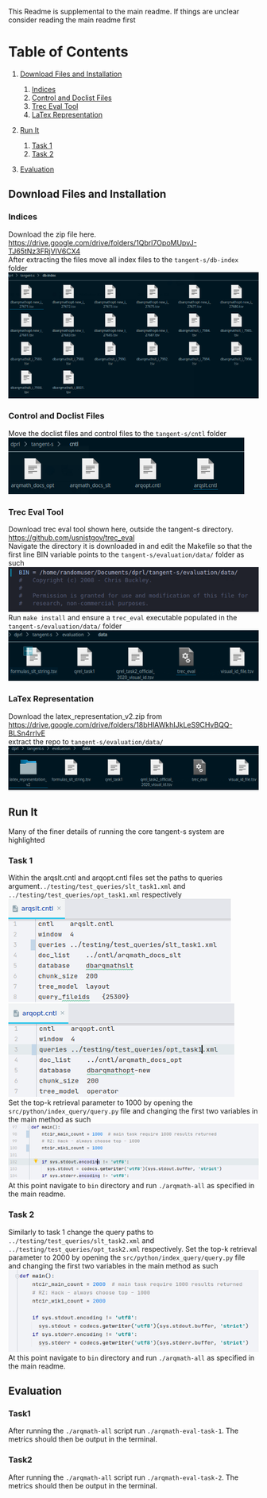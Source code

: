 This Readme is supplemental to the main readme. If things are unclear consider reading the main readme first

# Table of Contents
1. [Download Files and Installation](#Download-Files-and-Installation)
   1. [Indices](#indices)
   2. [Control and Doclist Files](#control-and-doclist-files)
   4. [Trec Eval Tool](#trec-eval-tool)
   5. [LaTex Representation](#latex-representation)
2. [Run It](#run-it)
   1. [Task 1](#task-1)
   2. [Task 2](#task-2)

3. [Evaluation](#evaluation)

## Download Files and Installation
### Indices 
Download the zip file here.  
https://drive.google.com/drive/folders/1Qbrl7OpoMUpvJ-TJ65tNz3FRjVIV6CX4  
After extracting the files move all index files to the `tangent-s/db-index` folder  
![Indices](imgs/indices.png)
### Control and Doclist Files
Move the doclist files and control files to the `tangent-s/cntl` folder   
![Files](imgs/cntl.png)
### Trec Eval Tool
Download trec eval tool shown here, outside the tangent-s directory.  
https://github.com/usnistgov/trec_eval  
Navigate the directory it is downloaded in and edit the Makefile so that the first
line BIN variable points to the `tangent-s/evaluation/data/` folder as such  
![bin](imgs/bin.png)  
Run `make install` and ensure a `trec_eval` executable populated in the `tangent-s/evaluation/data/` folder  
![trec](imgs/trec.png)   
### LaTex Representation
Download the latex_representation_v2.zip from https://drive.google.com/drive/folders/18bHlAWkhIJkLeS9CHvBQQ-BLSn4rrlvE   
extract the repo to `tangent-s/evaluation/data/`
![latex](imgs/latex.png)
## Run It
Many of the finer details of running the core tangent-s system are highlighted
### Task 1
Within the arqslt.cntl and arqopt.cntl files set the paths to queries argument`../testing/test_queries/slt_task1.xml` and `../testing/test_queries/opt_task1.xml`
respectively  
![slt1](imgs/slt1.png)
![opt1](imgs/opt1.png)  
Set the top-k retrieval parameter to 1000 by opening the `src/python/index_query/query.py` file and changing the first two 
variables in the main method as such   
![topk](imgs/topk.png)   
At this point navigate to `bin` directory and run `./arqmath-all` as specified in the main readme.
### Task 2
Similarly to task 1 change the query paths to `../testing/test_queries/slt_task2.xml` and
`../testing/test_queries/opt_task2.xml` respectively.
Set the top-k retrieval parameter to 2000 by opening the `src/python/index_query/query.py` file and changing the first two 
variables in the main method as such   
![top2000](imgs/top2000.png)   
At this point navigate to `bin` directory and run `./arqmath-all` as specified in the main readme.
## Evaluation 
### Task1
After running the `./arqmath-all` script run `./arqmath-eval-task-1`. The metrics should then be output in the terminal.
### Task2
After running the `./arqmath-all` script run `./arqmath-eval-task-2`. The metrics should then be output in the terminal.
